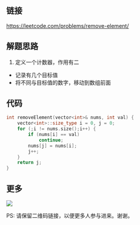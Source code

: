 ## 链接


https://leetcode.com/problems/remove-element/


## 解题思路

1. 定义一个计数器，作用有二

+ 记录有几个目标值
+ 将不同与目标值的数字，移动到数组前面








## 代码






```c++
int removeElement(vector<int>& nums, int val) {
	vector<int>::size_type i = 0, j = 0;
	for (;i != nums.size();i++) {
		if (nums[i] == val)
			continue;
		nums[j] = nums[i];
		j++;
	}
	return j;
}
```



## 更多

![](https://github.com/githubwoniu/learnprogram/blob/master/image/erweima.png)

PS: 请保留二维码链接，以便更多人参与进来。谢谢。